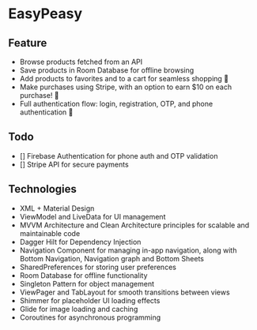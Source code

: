 # EasyPeasy 

## Feature 
- Browse products fetched from an API
- Save products in Room Database for offline browsing
- Add products to favorites and to a cart for seamless shopping 🛒
- Make purchases using Stripe, with an option to earn $10 on each purchase! 💸
- Full authentication flow: login, registration, OTP, and phone authentication 📲


## Todo
- [] Firebase Authentication for phone auth and OTP validation
- [] Stripe API for secure payments


## Technologies 
- XML + Material Design 
- ViewModel and LiveData for UI management
- MVVM Architecture and Clean Architecture principles for scalable and maintainable code
- Dagger Hilt for Dependency Injection
- Navigation Component for managing in-app navigation, along with Bottom Navigation, Navigation graph and Bottom Sheets
- SharedPreferences for storing user preferences
- Room Database for offline functionality
- Singleton Pattern for object management
- ViewPager and TabLayout for smooth transitions between views
- Shimmer for placeholder UI loading effects
- Glide for image loading and caching
- Coroutines for asynchronous programming
